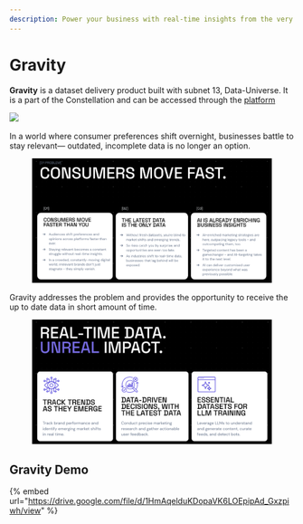 ```yaml
---
description: Power your business with real-time insights from the very latest data
---
```


# Gravity

**Gravity** is a dataset delivery product built with subnet 13, Data-Universe. It is a part of the Constellation and can be accessed through the [platform](https://app.macrocosmos.ai/gravity/create.)



![](https://lh7-rt.googleusercontent.com/slidesz/AGV_vUcFRFE8u_hWZ0WhWLrZAmwUfVfntVi-LW9d_xjv8arXq30kwtXV9NMUrl0r0vsoydONQ7r64XzjZ6Aj-17v7N6TdcAoCS0CJAb2S9auutUWGojSsfCb9JxW48XjQmmWO18VcdatOw=s2048?key=4TvgYRVhn-xzDIU0GU72ROkL)

In a world where consumer preferences shift overnight, businesses battle to stay relevant— outdated, incomplete data is no longer an option.&#x20;



<figure><img src="../../.gitbook/assets/Screenshot 2025-03-05 at 16.59.27.png" alt=""><figcaption></figcaption></figure>



Gravity addresses the problem and provides the opportunity to receive the up to date data in short amount of time.

<figure><img src="../../.gitbook/assets/Screenshot 2025-03-05 at 16.57.29.png" alt=""><figcaption></figcaption></figure>

## Gravity Demo

{% embed url="https://drive.google.com/file/d/1HmAqelduKDopaVK6LOEpipAd_Gxzpiwh/view" %}

